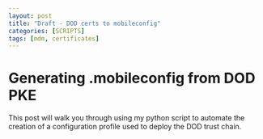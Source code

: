 ```yaml
---
layout: post
title: "Draft - DOD certs to mobileconfig"
categories: [SCRIPTS]
tags: [mdm, certificates]
---
```


# Generating .mobileconfig from DOD PKE

This post will walk you through using my python script to automate the creation of a configuration profile used to deploy the DOD trust chain.